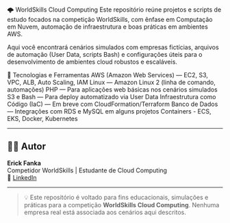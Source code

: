 🌩️ WorldSkills Cloud Computing
Este repositório reúne projetos e scripts de estudo focados na competição WorldSkills, com ênfase em Computação em Nuvem, automação de infraestrutura e boas práticas em ambientes AWS.

Aqui você encontrará cenários simulados com empresas fictícias, arquivos de automação (User Data, scripts Bash) e configurações úteis para o desenvolvimento de ambientes cloud robustos e escaláveis.

🧰 Tecnologias e Ferramentas
AWS (Amazon Web Services) — EC2, S3, VPC, ALB, Auto Scaling, IAM
Linux — Amazon Linux 2 (linha de comando, automações)
PHP — Para aplicações web básicas nos cenários simulados
S3 e Bash — Para deploy automatizado via User Data
Infraestrutura como Código (IaC) — Em breve com CloudFormation/Terraform
Banco de Dados — Integrações com RDS e MySQL em alguns projetos
Containers - ECS, EKS, Docker, Kubernetes

---

## 👨‍💻 Autor

**Erick Fanka**  
Competidor WorldSkills | Estudante de Cloud Computing  
🔗 [LinkedIn](https://www.linkedin.com/in/erick-fanka)

---

> 💡 Este repositório é voltado para fins educacionais, simulações e práticas para a competição **WorldSkills Cloud Computing**. Nenhuma empresa real está associada aos cenários aqui descritos.
